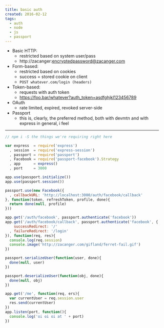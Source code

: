 ```yaml
---
title: basic auth
created: 2016-02-12
tags:
  - auth
  - node
  - js
  - passport
---
```


* Basic HTTP:
    * restricted based on system user/pass
    * http://zacanger:encryptedpassword@zacanger.com
* Form-based:
    * restricted based on cookies
    * success = stored cookie on client
    * `POST whatever.com/login (headers)`
* Token-based:
    * requests with auth token
    * https://foo.bar/whatever?auth_token=asdfghjkl123456789
* OAuth
    * rate limited, expired, revoked server-side
* Passport
    * this is, clearly, the preferred method, both with devmtn and with express in general, i feel

--------

```javascript
// npm i -S the things we're requiring right here

var express  = require('express')
  , session  = require('express-session')
  , passport = require('passport')
  , Facebook = require('passport-facebook').Strategy
  , app      = express()
  , port     = 3000

app.use(passport.initialize())
app.use(passport.session())

passport.use(new Facebook({
  , callbackURL: 'http://localhost:3000/auth/facebook/callback'
}, function(token, refreshToken, profile, done){
  return done(null, profile)
}))

app.get('/auth/facebook', passport.authenticate('facebook'))
app.get('/auth/facebook/callback', passport.authenticate('facebook', {
    successRedirect: '/'
  , failureRedirect: '/login'
}), function(req, res){
  console.log(req.session)
  console.image('http://zacanger.com/gifland/ferret-fail.gif')
})

passport.serializeUser(function(user, done){
  done(null, user)
})

passport.deserializeUser(function(obj, done){
  done(null, obj)
})

app.get('/me', function(req, ers){
  var currentUser = req.session.user
  res.send(currentUser)
})
app.listen(port, function(){
  console.log('oi oi oi at ' + port)
})
```
